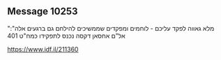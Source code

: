 ## Message 10253

"מלא גאווה לפקד עליכם - לוחמים ומפקדים שממשיכים להילחם גם ברגעים אלה": 
אל"ם אחסאן דקסה נכנס לתפקידו כמח"ט 401

https://www.idf.il/211360

